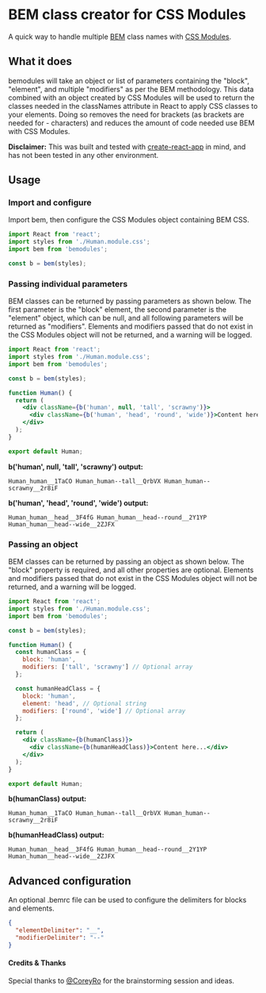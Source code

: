 # BEM class creator for CSS Modules

A quick way to handle multiple [BEM](https://en.bem.info/methodology/) class names with [CSS Modules](https://github.com/css-modules/css-modules).

## What it does

bemodules will take an object or list of parameters containing the "block", "element", and multiple "modifiers" as per the BEM methodology. This data combined with an object created by CSS Modules will be used to return the classes needed in the classNames attribute in React to apply CSS classes to your elements. Doing so removes the need for brackets (as brackets are needed for - characters) and reduces the amount of code needed use BEM with CSS Modules.

**Disclaimer:** This was built and tested with [create-react-app](https://create-react-app.dev/) in mind, and has not been tested in any other environment.

## Usage

### Import and configure

Import bem, then configure the CSS Modules object containing BEM CSS.

```jsx
import React from 'react';
import styles from './Human.module.css';
import bem from 'bemodules';

const b = bem(styles);
```

### Passing individual parameters

BEM classes can be returned by passing parameters as shown below. The first parameter is the "block" element, the second parameter is the "element" object, which can be null, and all following parameters will be returned as "modifiers". Elements and modifiers passed that do not exist in the CSS Modules object will not be returned, and a warning will be logged.

```jsx
import React from 'react';
import styles from './Human.module.css';
import bem from 'bemodules';

const b = bem(styles);

function Human() {
  return (
    <div className={b('human', null, 'tall', 'scrawny')}>
      <div className={b('human', 'head', 'round', 'wide')}>Content here...</div>
    </div>
  );
}

export default Human;
```

**b('human', null, 'tall', 'scrawny') output:**

```
Human_human__1TaCO Human_human--tall__QrbVX Human_human--scrawny__2r8iF
```

**b('human', 'head', 'round', 'wide') output:**

```
Human_human__head__3F4fG Human_human__head--round__2Y1YP Human_human__head--wide__2ZJFX
```

### Passing an object

BEM classes can be returned by passing an object as shown below. The "block" property is required, and all other properties are optional. Elements and modifiers passed that do not exist in the CSS Modules object will not be returned, and a warning will be logged.

```jsx
import React from 'react';
import styles from './Human.module.css';
import bem from 'bemodules';

const b = bem(styles);

function Human() {
  const humanClass = {
    block: 'human',
    modifiers: ['tall', 'scrawny'] // Optional array
  };

  const humanHeadClass = {
    block: 'human',
    element: 'head', // Optional string
    modifiers: ['round', 'wide'] // Optional array
  };

  return (
    <div className={b(humanClass)}>
      <div className={b(humanHeadClass)}>Content here...</div>
    </div>
  );
}

export default Human;
```

**b(humanClass) output:**

```
Human_human__1TaCO Human_human--tall__QrbVX Human_human--scrawny__2r8iF
```

**b(humanHeadClass) output:**

```
Human_human__head__3F4fG Human_human__head--round__2Y1YP Human_human__head--wide__2ZJFX
```

## Advanced configuration

An optional .bemrc file can be used to configure the delimiters for blocks and elements.

```json
{
  "elementDelimiter": "__",
  "modifierDelimiter": "--"
}
```

#### Credits & Thanks

Special thanks to [@CoreyRo](https://github.com/coreyro) for the brainstorming session and ideas.
